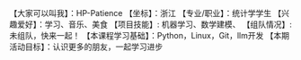 【大家可以叫我】：HP-Patience
【坐标】：浙江
【专业/职业】：统计学学生
【兴趣爱好】：学习、音乐、美食
【项目技能】: 机器学习、数学建模、
【组队情况】: 未组队，快来一起！
【本课程学习基础】：Python，Linux，Git，llm开发
【本期活动目标】：认识更多的朋友，一起学习进步